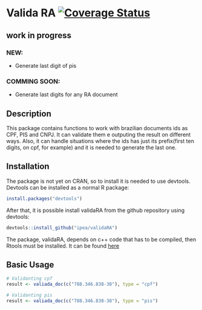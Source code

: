 
<!-- README.md is generated from README.Rmd. Please edit that file -->
Valida RA [![Coverage Status](https://img.shields.io/codecov/c/github/IPEA/validaRA/master.svg)](https://codecov.io/github/IPEA/validaRA?branch=master)
=========

work in progress
----------------

### NEW:

-   Generate last digit of pis

### COMMING SOON:

-   Generate last digits for any RA document

Description
-----------

This package contains functions to work with brazilian documents ids as CPF, PIS and CNPJ. It can validate them e outputing the result on different ways. Also, it can handle situations where the ids has just its prefix(first ten digits, on cpf, for example) and it is needed to generate the last one.

Installation
------------

The package is not yet on CRAN, so to install it is needed to use devtools. Devtools can be installed as a normal R package:

``` r
install.packages("devtools") 
```

After that, it is possible install validaRA from the github repository using devtools:

``` r
devtools::install_github("ipea/validaRA") 
```

The package, validaRA, depends on c++ code that has to be compiled, then Rtools must be installed. It can be found [here](https://cran.r-project.org/bin/windows/Rtools/)

Basic Usage
-----------

``` r
# Validanting cpf
result <- valiada_doc(c("788.346.838-38"), type = "cpf")

# Validanting pis
result <- valiada_doc(c("788.346.838-38"), type = "pis")
```
